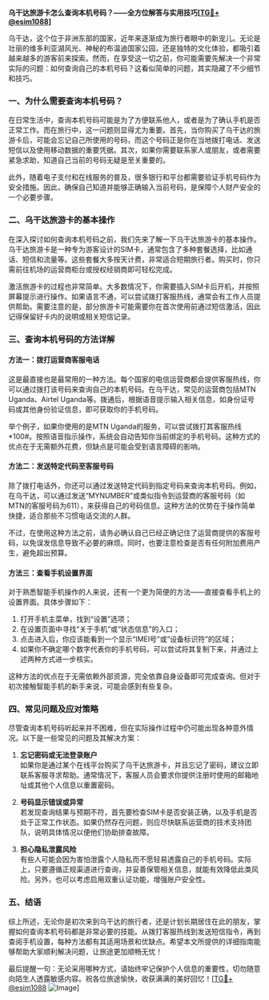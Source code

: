 **乌干达旅游卡怎么查询本机号码？——全方位解答与实用技巧[[TG💪+ @esim1088](https://t.me/s/esim1088)]**

乌干达，这个位于非洲东部的国家，近年来逐渐成为旅行者眼中的新宠儿。无论是壮丽的维多利亚湖风光、神秘的布温迪国家公园，还是独特的文化体验，都吸引着越来越多的游客前来探索。然而，在享受这一切之前，你可能需要先解决一个非常实际的问题：如何查询自己的本机号码？这看似简单的问题，其实隐藏了不少细节和技巧。

### 一、为什么需要查询本机号码？

在日常生活中，查询本机号码可能是为了方便联系他人，或者是为了确认手机是否正常工作。而在旅行中，这一问题则显得尤为重要。首先，当你购买了乌干达的旅游卡后，可能会忘记自己所使用的号码，而这个号码正是你在当地拨打电话、发送短信以及使用移动数据的重要凭据。其次，如果你需要联系家人或朋友，或者需要紧急求助，知道自己当前的号码无疑是至关重要的。

此外，随着电子支付和在线服务的普及，很多银行和平台都需要验证手机号码作为安全措施。因此，确保自己知道并能够正确输入当前号码，是保障个人财产安全的一个必要步骤。

### 二、乌干达旅游卡的基本操作

在深入探讨如何查询本机号码之前，我们先来了解一下乌干达旅游卡的基本操作。乌干达旅游卡是一种专为游客设计的SIM卡，通常包含了多种套餐选择，比如通话、短信和流量等。这些套餐大多按天计费，非常适合短期旅行者。购买时，你只需前往机场的运营商柜台或授权经销商即可轻松完成。

激活旅游卡的过程也非常简单。大多数情况下，你需要插入SIM卡后开机，并按照屏幕提示进行操作。如果语言不通，可以尝试拨打客服热线，通常会有工作人员提供帮助。需要注意的是，部分旅游卡可能需要你在首次使用前通过短信激活，因此记得保留好卡内的说明或相关短信记录。

### 三、查询本机号码的方法详解

#### 方法一：拨打运营商客服电话
这是最直接也是最常用的一种方法。每个国家的电信运营商都会提供客服热线，你可以通过拨打该号码来查询自己的本机号码。在乌干达，常见的运营商包括MTN Uganda、Airtel Uganda等。拨通后，根据语音提示输入相关信息，如身份证号码或其他身份验证信息，即可获取你的手机号码。

举个例子，如果你使用的是MTN Uganda的服务，可以尝试拨打其客服热线*100#。按照语音指示操作，系统会自动告知你当前绑定的手机号码。这种方式的优点在于无需额外花费，但缺点是可能会受到语言障碍的影响。

#### 方法二：发送特定代码至客服号码
除了拨打电话外，你还可以通过发送特定代码到指定号码来查询本机号码。例如，在乌干达，可以通过发送“MYNUMBER”或类似指令到运营商的客服号码（如MTN的客服号码为611），来获得自己的号码信息。这种方法的优势在于操作简单快捷，适合那些不习惯电话交流的人群。

不过，在使用这种方法之前，请务必确认自己已经正确记住了运营商提供的客服号码，以免误发信息导致不必要的麻烦。同时，也要注意检查是否有任何附加费用产生，避免超出预算。

#### 方法三：查看手机设置界面
对于熟悉智能手机操作的人来说，还有一个更为简便的方法——直接查看手机上的设置界面。具体步骤如下：

1. 打开手机主菜单，找到“设置”选项；
2. 在设置页面中寻找“关于手机”或“状态信息”的入口；
3. 点击进入后，你应该能看到一个显示“IMEI号”或“设备标识符”的区域；
4. 如果你不确定哪个数字代表你的手机号码，可以尝试将其复制下来，并通过上述两种方式进一步核实。

这种方法的优点在于无需依赖外部资源，完全依靠自身设备即可完成查询。但对于初次接触智能手机的新手来说，可能会感到有些复杂。

### 四、常见问题及应对策略

尽管查询本机号码听起来并不困难，但在实际操作过程中仍可能出现各种意外情况。以下是一些常见的问题及其解决方案：

1. **忘记密码或无法登录账户**  
   如果你是通过某个在线平台购买了乌干达旅游卡，并且忘记了密码，建议立即联系客服寻求帮助。通常情况下，客服人员会要求你提供注册时使用的邮箱地址或其他个人信息以重置密码。

2. **号码显示错误或异常**  
   若发现查询结果与预期不符，首先要检查SIM卡是否安装正确，以及手机是否处于正常工作状态。如果仍然存在问题，则应尽快联系运营商的技术支持团队，说明具体情况以便他们协助排查故障。

3. **担心隐私泄露风险**  
   有些人可能会因为害怕泄露个人隐私而不愿轻易透露自己的手机号码。实际上，只要遵循正规渠道进行查询，并妥善保管相关信息，就能有效降低此类风险。另外，也可以考虑启用双重认证功能，增强账户安全性。

### 五、结语

综上所述，无论你是初次来到乌干达的旅行者，还是计划长期居住在此的朋友，掌握如何查询本机号码都是非常必要的技能。从拨打客服热线到发送短信指令，再到查阅手机设置，每种方法都有其适用场景和优缺点。希望本文所提供的详细指南能够帮助大家顺利解决问题，让旅途更加顺畅无忧！

最后提醒一句：无论采用哪种方式，请始终牢记保护个人信息的重要性，切勿随意向陌生人透露敏感内容。祝各位旅途愉快，收获满满的美好回忆！[[TG💪+ @esim1088](https://t.me/s/esim1088) ![Image](https://i.postimg.cc/4NQfJmqS/Snipaste-2025-05-13-00-14-12.png)]